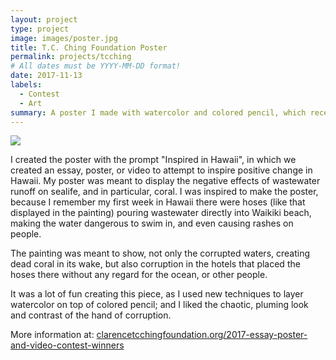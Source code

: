 ```yaml
---
layout: project
type: project
image: images/poster.jpg
title: T.C. Ching Foundation Poster
permalink: projects/tcching
# All dates must be YYYY-MM-DD format!
date: 2017-11-13
labels:
  - Contest
  - Art
summary: A poster I made with watercolor and colored pencil, which received 3rd place in the 12th grade poster contest.
---
```


<img class="ui image" src="{{ site.baseurl }}/images/poster_1.jpg">

I created the poster with the prompt "Inspired in Hawaii", in which we created an essay, poster, or video to attempt to inspire positive change in Hawaii. My poster was meant to display the negative effects of wastewater runoff on sealife, and in particular, coral. I was inspired to make the poster, because I remember my first week in Hawaii there were hoses (like that displayed in the painting) pouring wastewater directly into Waikiki beach, making the water dangerous to swim in, and even causing rashes on people.

The painting was meant to show, not only the corrupted waters, creating dead coral in its wake, but also corruption in the hotels that placed the hoses there without any regard for the ocean, or other people.

It was a lot of fun creating this piece, as I used new techniques to layer watercolor on top of colored pencil; and I liked the chaotic, pluming look and contrast of the hand of corruption.

More information at: <a href="https://www.clarencetcchingfoundation.org/2017-essay-poster-and-video-contest-winners">clarencetcchingfoundation.org/2017-essay-poster-and-video-contest-winners</a>


